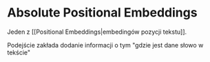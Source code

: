 # Absolute Positional Embeddings

Jeden z [[Positional Embeddings|embedingów pozycji tekstu]]. 

Podejście zakłada dodanie informacji o tym "gdzie jest dane słowo w tekście"